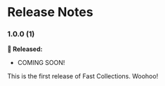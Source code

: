 # Release Notes

### 1.0.0 (1)

**🎉 Released:**
- COMING SOON!

This is the first release of Fast Collections. Woohoo!